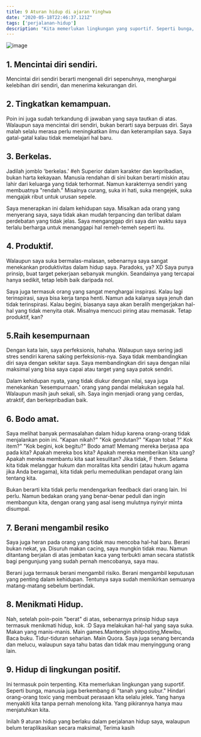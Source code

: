 ```yaml
---
title: 9 Aturan hidup di ajaran Yinghwa
date: "2020-05-18T22:46:37.121Z"
tags: ['perjalanan-hidup']
description: "Kita memerlukan lingkungan yang suportif. Seperti bunga, manusia juga berkembang di tanah yang subur. Hindari orang-orang toxic yang membuat perasaan kita selalu jelek. Yang hanya menyakiti kita tanpa pernah menolong kita."
---
```


![image](https://images.pexels.com/photos/615334/person-girl-human-joy-615334.jpeg?auto=compress&cs=tinysrgb&dpr=2&h=750&w=1260) 


## 1. Mencintai diri sendiri.
Mencintai diri sendiri berarti mengenali diri sepenuhnya, menghargai kelebihan diri sendiri, dan menerima kekurangan diri. 

## 2. Tingkatkan kemampuan.
Poin ini juga sudah terkandung di jawaban yang saya tautkan di atas. Walaupun saya mencintai diri sendiri, bukan berarti saya berpuas diri. Saya malah selalu merasa perlu meningkatkan ilmu dan keterampilan saya. Saya gatal-gatal kalau tidak memelajari hal baru.

## 3. Berkelas.
Jadilah jomblo 'berkelas.' #eh
Superior dalam karakter dan kepribadian, bukan harta kekayaan. Manusia rendahan di sini bukan berarti miskin atau lahir dari keluarga yang tidak terhormat. Namun karakternya sendiri yang membuatnya "rendah." Misalnya curang, suka iri hati, suka mengejek, suka mengajak ribut untuk urusan sepele.

Saya menerapkan ini dalam kehidupan saya. Misalkan ada orang yang menyerang saya, saya tidak akan mudah terpancing dan terlibat dalam perdebatan yang tidak jelas. Saya menganggap diri saya dan waktu saya terlalu berharga untuk menanggapi hal remeh-temeh seperti itu.

## 4. Produktif.

Walaupun saya suka bermalas-malasan, sebenarnya saya sangat menekankan produktivitas dalam hidup saya. Paradoks, ya? XD Saya punya prinsip, buat target pekerjaan sebanyak mungkin. Seandainya yang tercapai hanya sedikit, tetap lebih baik daripada nol.

Saya juga termasuk orang yang sangat menghargai inspirasi. Kalau lagi terinspirasi, saya bisa kerja tanpa henti. Namun ada kalanya saya jenuh dan tidak terinspirasi. Kalau begini, biasanya saya akan beralih mengerjakan hal-hal yang tidak menyita otak. Misalnya mencuci piring atau memasak. Tetap produktif, kan?

## 5.Raih kesempurnaan

Dengan kata lain, saya perfeksionis, hahaha. Walaupun saya sering jadi stres sendiri karena saking perfeksionis-nya. Saya tidak membandingkan diri saya dengan sekitar saya. Saya membandingkan diri saya dengan nilai maksimal yang bisa saya capai atau target yang saya patok sendiri.

Dalam kehidupan nyata, yang tidak diukur dengan nilai, saya juga menekankan 'kesempurnaan.' orang yang pandai melakukan segala hal. Walaupun masih jauh sekali, sih. Saya ingin menjadi orang yang cerdas, atraktif, dan berkepribadian baik.

## 6. Bodo amat.

Saya melihat banyak permasalahan dalam hidup karena orang-orang tidak menjalankan poin ini. "Kapan nikah?" "Kok gendutan?" "Kapan tobat ?"  Kok item?" "Kok begini, kok begitu?"
Bodo amat! Memang mereka berjasa apa pada kita? Apakah mereka bos kita? Apakah mereka memberikan kita uang? Apakah mereka membantu kita saat kesulitan? Jika tidak, F them. Selama kita tidak melanggar hukum dan moralitas kita sendiri (atau hukum agama jika Anda beragama), kita tidak perlu memedulikan pendapat orang lain tentang kita.

Bukan berarti kita tidak perlu mendengarkan feedback dari orang lain. Ini perlu. Namun bedakan orang yang benar-benar peduli dan ingin membangun kita, dengan orang yang asal iseng mulutnya nyinyir minta disumpal.

## 7. Berani mengambil resiko

Saya juga heran pada orang yang tidak mau mencoba hal-hal baru. Berani bukan nekat, ya. Disuruh makan cacing, saya mungkin tidak mau. Namun ditantang berjalan di atas jembatan kaca yang terbukti aman secara statistik bagi pengunjung yang sudah pernah mencobanya, saya mau.

Berani juga termasuk berani mengambil risiko. Berani mengambil keputusan yang penting dalam kehidupan. Tentunya saya sudah memikirkan semuanya matang-matang sebelum bertindak.

## 8. Menikmati Hidup.

Nah, setelah poin-poin "berat" di atas, sebenarnya prinsip hidup saya termasuk menikmati hidup, kok. :D
Saya melakukan hal-hal yang saya suka. Makan yang manis-manis. Main  games.Mantengin shitposting,Mewibu, Baca buku. Tidur-tiduran seharian. Main Quora.
Saya juga senang bercanda dan melucu, walaupun saya tahu batas dan tidak mau menyinggung orang lain.

## 9. Hidup di lingkungan positif.

Ini termasuk poin terpenting.  Kita memerlukan lingkungan yang suportif. Seperti bunga, manusia juga berkembang di "tanah yang subur." Hindari orang-orang toxic yang membuat perasaan kita selalu jelek. Yang hanya menyakiti kita tanpa pernah menolong kita. Yang pikirannya hanya mau menjatuhkan kita.

Inilah 9 aturan hidup yang berlaku dalam perjalanan hidup saya, walaupun belum teraplikasikan secara maksimal, Terima kasih



